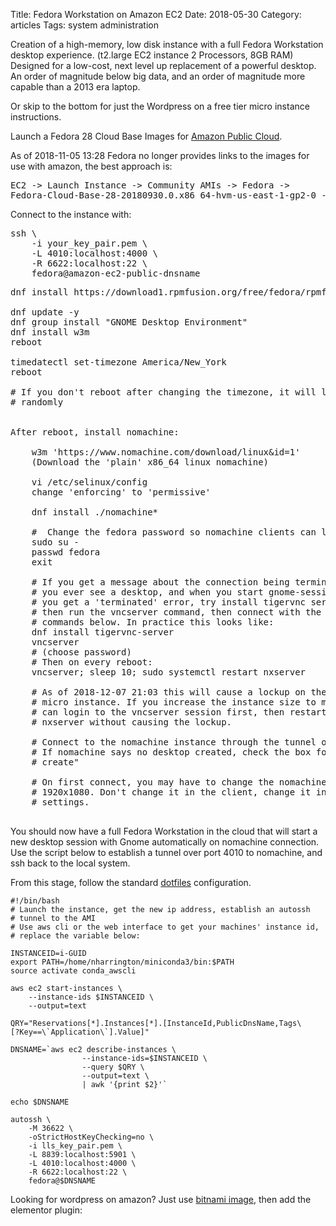 Title: Fedora Workstation on Amazon EC2
Date:  2018-05-30
Category: articles
Tags: system administration

Creation of a high-memory, low disk instance with a full Fedora
Workstation desktop experience. (t2.large EC2 instance 2 Processors, 8GB
RAM) Designed for a low-cost, next level up replacement of a powerful
desktop. An order of magnitude below big data, and an order of magnitude
more capable than a 2013 era laptop.

Or skip to the bottom for just the Wordpress on a free tier micro
instance instructions.

Launch a Fedora 28 Cloud Base Images for [Amazon Public
Cloud](https://alt.fedoraproject.org/cloud/).

As of 2018-11-05 13:28 Fedora no longer provides links to the images for
use with amazon, the best approach is:

<pre>
EC2 -> Launch Instance -> Community AMIs -> Fedora -> 
Fedora-Cloud-Base-28-20180930.0.x86_64-hvm-us-east-1-gp2-0 - ami-0047163812982e5f3
</pre>

Connect to the instance with:
<pre>
ssh \
    -i your_key_pair.pem \
    -L 4010:localhost:4000 \
    -R 6622:localhost:22 \
    fedora@amazon-ec2-public-dnsname
</pre>

<pre>
dnf install https://download1.rpmfusion.org/free/fedora/rpmfusion-free-release-$(rpm -E %fedora).noarch.rpm https://download1.rpmfusion.org/nonfree/fedora/rpmfusion-nonfree-release-$(rpm -E %fedora).noarch.rpm
    
dnf update -y
dnf group install "GNOME Desktop Environment"
dnf install w3m
reboot

timedatectl set-timezone America/New_York
reboot

# If you don't reboot after changing the timezone, it will lockup
# randomly


After reboot, install nomachine:

    w3m 'https://www.nomachine.com/download/linux&id=1'
    (Download the 'plain' x86_64 linux nomachine)

    vi /etc/selinux/config
    change 'enforcing' to 'permissive'

    dnf install ./nomachine*

    #  Change the fedora password so nomachine clients can login
    sudo su - 
    passwd fedora
    exit

    # If you get a message about the connection being terminated before
    # you ever see a desktop, and when you start gnome-session manually
    # you get a 'terminated' error, try install tigervnc server first,
    # then run the vncserver command, then connect with the nomachine
    # commands below. In practice this looks like:
    dnf install tigervnc-server
    vncserver 
    # (choose password)
    # Then on every reboot:
    vncserver; sleep 10; sudo systemctl restart nxserver

    # As of 2018-12-07 21:03 this will cause a lockup on the FC28 cloud
    # micro instance. If you increase the instance size to medium you
    # can login to the vncserver session first, then restart the
    # nxserver without causing the lockup.

    # Connect to the nomachine instance through the tunnel on port 4010
    # If nomachine says no desktop created, check the box for "Always
    # create"

    # On first connect, you may have to change the nomachine resolution to
    # 1920x1080. Don't change it in the client, change it in the nomachine
    # settings.

</pre>

You should now have a full Fedora Workstation in the cloud that will
start a new desktop session with Gnome automatically on nomachine
connection. Use the script below to establish a tunnel over port 4010 to
nomachine, and ssh back to the local system.

From this stage, follow the standard
[dotfiles](https://github.com/NathanHarrigton/dotfiles) configuration.

```
#!/bin/bash
# Launch the instance, get the new ip address, establish an autossh
# tunnel to the AMI
# Use aws cli or the web interface to get your machines' instance id,
# replace the variable below:

INSTANCEID=i-GUID
export PATH=/home/nharrington/miniconda3/bin:$PATH
source activate conda_awscli

aws ec2 start-instances \
    --instance-ids $INSTANCEID \
    --output=text

QRY="Reservations[*].Instances[*].[InstanceId,PublicDnsName,Tags\
[?Key==\`Application\`].Value]"

DNSNAME=`aws ec2 describe-instances \
                --instance-ids=$INSTANCEID \
                --query $QRY \
                --output=text \
                | awk '{print $2}'`

echo $DNSNAME

autossh \
    -M 36622 \
    -oStrictHostKeyChecking=no \
    -i lls_key_pair.pem \
    -L 8839:localhost:5901 \
    -L 4010:localhost:4000 \
    -R 6622:localhost:22 \
    fedora@$DNSNAME
```

Looking for wordpress on amazon? Just use [bitnami
image](https://aws.amazon.com/marketplace/pp/B00NN8Y43U?qid=1535236710075&sr=0-1&ref_=srh_res_product_title), then add the
elementor plugin:


